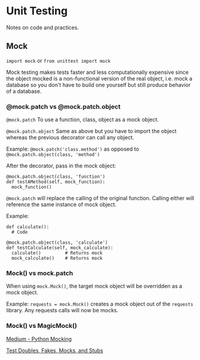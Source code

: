 # Unit Testing
Notes on code and practices.

## Mock
`import mock` or `from unittest import mock`

Mock testing makes tests faster and less computationally expensive since the object mocked is a non-functional version of the real object, i.e. mock a database so you don't have to build one yourself but still produce behavior of a database.  

### @mock.patch vs @mock.patch.object
`@mock.patch` To use a function, class, object as a mock object.

`@mock.patch.object` Same as above but you have to import the object whereas the previous decorator can call any object.  

Example: `@mock.patch('class.method')` as opposed to `@mock.patch.object(class, 'method')`

After the decorator, pass in the mock object:

```
@mock.patch.object(class, 'function')
def testAMethod(self, mock_function):
  mock_function()
```

`@mock.patch` will replace the calling of the original function.  Calling either will reference the same instance of mock object.

Example:

```
def calculate():
  # Code

@mock.patch.object(class, 'calculate')
def testCalculate(self, mock_calculate):
  calculate()         # Returns mock
  mock_calculate()    # Returns mock
```

### Mock() vs mock.patch
When using `mock.Mock()`, the target mock object will be overridden as a mock object.  

Example: `requests = mock.Mock()` creates a mock object out of the `requests` library.  Any requests calls will now be mocks.


### Mock() vs MagicMock()




[Medium - Python Mocking](https://medium.com/python-pandemonium/python-mocking-you-are-a-tricksy-beast-6c4a1f8d19b2)

[Test Doubles, Fakes, Mocks, and Stubs](https://blog.pragmatists.com/test-doubles-fakes-mocks-and-stubs-1a7491dfa3da)
